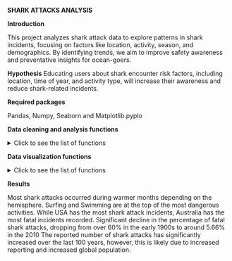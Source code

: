 **SHARK ATTACKS ANALYSIS** 

**Introduction**

This project analyzes shark attack data to explore patterns in shark incidents, focusing on factors like location, activity, season, and demographics. By identifying trends, we aim to improve safety awareness and preventative insights for ocean-goers.

**Hypothesis**
Educating users about shark encounter risk factors, including location, time of year, and activity type, will increase their awareness and reduce shark-related incidents.


**Required packages**

Pandas, Numpy, Seaborn and Matplotlib.pyplo


**Data cleaning and analysis functions**

<details>
  <summary>Click to see the list of functions</summary>
  
  - The **clean_string()** function standardizes string values by retaining only numeric characters and hyphens, ensuring that non-numeric characters are removed.
    This approach helps in eliminating inconsistencies that may arise from text variations.
    
  - The **clean_dates2()** function standardizes date formats by removing unnecessary text, formatting spacing, and converting strings to datetime objects, which ensures consistency.
    Handling Techniques : Handling Missing and Irregular Values: Removes non-date rows by coercing invalid dates to NaT and dropping NaNs.
                          Filtering Rows: Drops records before 1900 for relevancy.
                          Consistency Checks: Validates that the year in the date matches the separate 'Year' column, filtering any mismatches.


  - The **clean_states()** function standardizes state names in a dataset by converting them to lowercase and correcting common misspellings. 
    It removes rows with missing state data and filters out states that appear five times or less, focusing on significant entries. Finally, 
    it formats the state names to title case for readability. This process enhances data quality and prepares it for accurate analysis.


  - The **clean_cols function()** streamlines the DataFrame by renaming and removing unnecessary columns, ensuring the data remains relevant and manageable for analysis.
    Handling Techniques: Column Renaming: The function renames the "Unnamed: 11" column to "Fatal," enhancing clarity in the dataset.
                         Column Removal: It drops irrelevant columns like "href formula" and "Case Number" to focus on essential information.
                         Duplicate Removal: The function eliminates duplicate rows, improving data integrity and ensuring each record is unique for accurate analysis.

 - The **clean_type()** standardizes the "Type" column by consolidating variations in naming conventions, particularly for the "Provoked" type.
    It simplifies the dataset by categorizing several ambiguous types into a single "Unknown" category, which enhances clarity and analysis.
    
 - **Clean_country()** function tidies the "Country" column by standardizing names and removing entries that do not represent actual countries.
    This ensures that the dataset accurately reflects the geographical origins of the entries.
    
 - **Hemisphere()** function enriches the DataFrame by adding a "Hemisphere" column based on the geographical location of each country. 
 - Handling Techniques: Mapping: A predefined dictionary maps each country to its respective hemisphere, ensuring consistent classification.
                        Default Handling: Countries not found in the dictionary are assigned a default value of "Na," allowing for easy identification of unclassified entries.
 - **The clean_sex()** function standardizes the "Sex" column to ensure consistency in gender representation within the dataset.
   
 - **Clean_age()**  standardizes various age representations in the dataset.
   Techniques: Uses .replace() for common age values and patterns.
               Strips whitespace and replaces invalid entries (e.g., "Middle age", "unknown") with NaN.
   
 - **Age_group()** function categorizes age into predefined groups.
   Techniques: Utilizes conditional logic to define age ranges, returning "Unknown" for NaN values.

- **Age_groups()** converts age to numeric and assigns age groups.
  Techniques: Applies the age_group function to each age value.

- **Add_month()** extracts the month from a date column.
  Techniques: Converts the "Date" column to datetime and creates a new "Month" column.
  
- **Assign_season()** determines the season based on the month and hemisphere.
  Techniques: Applies logic to assign seasons accordingly.

- **Add_season()** applies the assign_season function to create a "Season" column.
  Techniques: Utilizes .apply() for row-wise operations.

- **Clean_activity()** standardizes activity descriptions.
  Techniques: Converts text to lowercase and counts activity frequencies.
              Replaces infrequent activities with "unknown" and applies corrections.

- **Clean_fatal()** function standardizes fatality indicators.
  Techniques: Maps various representations of fatality status to a consistent format.
  
- **Cleaning()** function centralizes multiple cleaning functions into a single process.
  Techniques: Sequentially applies various cleaning functions to ensure data integrity across the dataset.


</details>

 **Data visualization functions**

<details>
  <summary>Click to see the list of functions</summary>

  Techniques Utilized - Functions groupby(), .agg(),, .pivot_table(), for grouping data, unstack(), .melt(), sort_values()            to prepare them for visualization
  Seaborn and matlplotlib.pyplot libraries, barplot and histplots for data visualization

  Example of functions we have used
  
  - **Grouped_month_hemisphere(df)** -  Analyzes shark activity by month and hemisphere. It groups data using groupby()and counts
    occurrences with .size(). The unstack() method pivots the DataFrame to create columns for each hemisphere, while .fillna(0) and
    .astype(int) ensure no missing values. The DataFrame is sorted and reshaped using .melt() for visualization, culminating in a
    bar plot via sns.barplot().
  - **Visualize_activity_sex_group()** function compares shark incident activities by gender. It groups data using groupby() and
    counts cases, sorting them by frequency. The DataFrame is reshaped for clarity with .melt(), and a bar chart is plotted using
    sns.barplot() for straightforward comparison.
  - **Grouped_decade_incidents(df)** analyzes shark incidents by decade, focusing on data from 1920 to 2010. It groups incidents
    using groupby() to count occurrences and visualizes the frequency of shark attacks per decade with sns.barplot(), revealing
    long-term trends.
  - **grouped_activity_year** code filters shark incident data for decades between 1920 and 2010, focusing on provoked and
    unprovoked types. It then groups the data by decade and type, counting incidents.

</details>

**Results**

Most shark attacks occurred during warmer months depending on the hemisphere.
Surfing and Swimming are at the top of the most dangerous activities.
While USA has the most shark attack incidents, Australia has the most fatal incidents recorded. 
Significant decline in the percentage of fatal shark attacks, dropping from over 60% in the early 1900s to around 5.66% in the 2010
The reported number of shark attacks has significantly increased over the last 100 years, however, this is likely due to increased reporting and increased global population.

